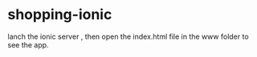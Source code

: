 # shopping-ionic

lanch the ionic server ,  then open the index.html file in the www folder to see the app.
